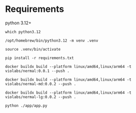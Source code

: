
# Requirements

python 3.12+

```shell
which python3.12
```

```shell
/opt/homebrew/bin/python3.12 -m venv .venv
```

```shell
source .venv/bin/activate
```

```shell
pip install -r requirements.txt
```

```shell
docker buildx build --platform linux/amd64,linux/arm64 -t violabs/nermal:0.0.1 --push .
```

```shell
docker buildx build --platform linux/amd64,linux/arm64 -t violabs/nermal-md:0.0.2 --push .
```

```shell
docker buildx build --platform linux/amd64,linux/arm64 -t violabs/nermal-lg:0.0.2 --push .
```

```shell
python ./app/app.py
```